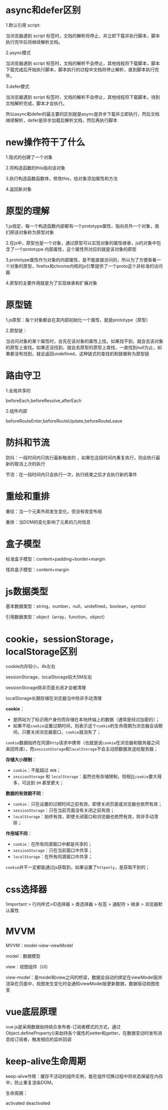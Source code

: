 # async和defer区别

1.默认引用 script:<script type="text/javascript" src="x.min.js"></script>

当浏览器遇到 script 标签时，文档的解析将停止，并立即下载并执行脚本，脚本执行完毕后将继续解析文档。

2.async模式 <script type="text/javascript" src="x.min.js" async="async"></script>

当浏览器遇到 script 标签时，文档的解析不会停止，其他线程将下载脚本，脚本下载完成后开始执行脚本，脚本执行的过程中文档将停止解析，直到脚本执行完毕。

3.defer模式 <script type="text/javascript" src="x.min.js" defer="defer"></script>

当浏览器遇到 script 标签时，文档的解析不会停止，其他线程将下载脚本，待到文档解析完成，脚本才会执行。

所以async和defer的最主要的区别就是async是异步下载并立即执行，然后文档继续解析，defer是异步加载后解析文档，然后再执行脚本





# new操作符干了什么

1.隐式的创建了一个对象

2.将构造函数的this指向该对象

3.执行构造函数函数体，修改this，给对象添加属性和方法

4.返回新对象





# 原型的理解

1.js规定，每一个构造函数内部都有一个prototype属性，指向另外一个对象，我们把该对象称为原型对象

2.在js中，原型也是一个对象，通过原型可以实现对象的属性继承，js的对象中包含了一个prototype 内部属性，这个属性所对应的就是该对象的原型

3.prototype属性作为对象的内部属性，是不能直接访问的，所以为了方便查看一个对象的原型，firefox和chrome内核的js引擎提供了一个proto这个非标准的访问器

4.原型的主要作用就是为了实现继承和扩展对象



# 原型链

1.js原型：每个对象都会在其内部初始化一个属性，就是prototype（原型）

2.原型链：

​	当访问对象的某个属性时，会先在该对象的属性上找，如果找不到，就会去该对象的原型上查找。如果还没找到，就会去原型的原型上查找，一直找到null为止，如果都没有找到，就会返回undefined，这种链式的查找机制就被称为原型链



# 路由守卫

1.全局共享的

beforeEach,beforeResolve,afterEach

2.组件内部

beforeRouteEnter,beforeRouteUpdate,beforeRouteLeave



# 防抖和节流

防抖：一段时间内只执行最新触发的 ，如果在这段时间内重复执行，则会执行最新的取消上次的执行

节流：在一段时间内只会执行一次，执行结束之后才会执行新的事件





# 重绘和重排

重绘：当一个元素外观发生变化，但没有改变布局

重排：当DOM的变化影响了元素的几何信息



# 盒子模型

标准盒子模型：content+padding+border+margin

怪异盒子模型：content+margin



# js数据类型

基本数据类型：string，number，null，undefined，boolean，symbol

引用数据类型：object（array，function，object）



# cookie，sessionStorage，localStorage区别

cookie内存较小，4k左右

sessionStorage，localStorage较大5M左右

sessionStorage除非页面关闭才会被清理

localStorage长期存储在浏览器当中除非手动清理

**cookie**：

- 是网站为了标识用户身份而存储在本地终端上的数据（通常是经过加密的）；
- 如果不给`cookie`设置过期时间，则表示这个`cookie`的生命周期为浏览器会话期间，只要关闭浏览器窗口，`cookie`就消失了；

`cookie`数据始终在同源`http`请求中携带（也就是说`cookie`在浏览器和服务器之间来回传递），而`sessionStorage`和`localStorage`不会主动把数据发送给服务器；

**存储大小限制**：

- `cookie`：不能超过 `4KB`；
- `sessionStorage` 和 `localStorage`：虽然也有存储限制，但相比`cookie`要大得多，可达到 `5M` 甚至更大；

**数据的有效期不同**：

- `cookie`：只在设置的过期时间之前有效，即使关闭页面或浏览器也依然有效；
- `sessionStorage`：只在当前页面没有关闭之前有效；
- `localStorage`：始终有效，即使关闭窗口和浏览器也依然有效，除非手动清除；

**作用域不同**：

- `cookie`：在所有同源窗口中都是共享的；
- `sessionStorage`：只在当前窗口中共享；
- `localStorage`：在所有同源窗口中共享；

`cookie`并不一定都能通过js获取到，如果设置了`httponly`，是获取不到的；



# css选择器

!important > 行内样式>ID选择器 > 类选择器 > 标签 > 通配符 > 继承 > 浏览器默认属性



# MVVM

MVVM：model-view-viewModel

model：数据模型

view：视图组件（UI）

view-model：是model和view之间的桥梁，数据会自动的绑定在viewModel层并渲染在页面中，视图发生变化时会通知viewModel层更新数据，数据驱动视图改变



# vue底层原理

vue.js是采用数据劫持结合发布者-订阅者模式的方式，通过Object.defineProperty()来劫持各个属性的setter和getter，在数据变动时发布消息给订阅者，触发相应的监听回调



# keep-alive生命周期

keep-alive作用：缓存不活动的组件实例，能在组件切换过程中将状态保留在内存中，防止重复渲染DOM。

生命周期：

activated
deactivated
